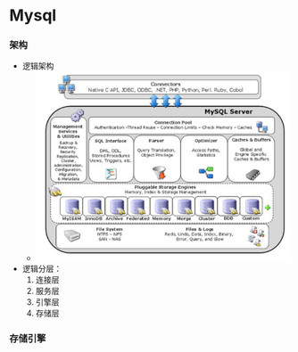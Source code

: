 # Mysql

### 架构

+ 逻辑架构
  + ![image-20200625153421469](../images/Mysql常见问题/image-20200625153421469.png)
+ 逻辑分层：
  1. 连接层
  2. 服务层
  3. 引擎层
  4. 存储层

### 存储引擎

